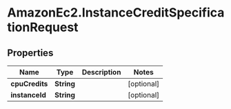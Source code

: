 # AmazonEc2.InstanceCreditSpecificationRequest

## Properties

Name | Type | Description | Notes
------------ | ------------- | ------------- | -------------
**cpuCredits** | **String** |  | [optional] 
**instanceId** | **String** |  | [optional] 


